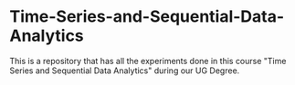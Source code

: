 # Time-Series-and-Sequential-Data-Analytics
This is a repository that has all the experiments done in this course "Time Series and Sequential Data Analytics" during our UG Degree.
